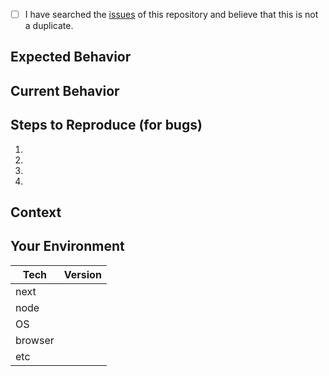 <!--- Provide a general summary of the issue in the Title above -->

<!--
⚠️ IMPORTANT ⚠️
If you have a question about Next.js please ask it on Spectrum https://spectrum.chat/next-js
or join our Slack community at https://zeit.chat and ask it in the `#next` channel
-->

<!--
    Thank you very much for contributing to Next.js by creating an issue! ❤️
    To avoid duplicate issues we ask you to check off the following list
-->

<!-- Checked checkbox should look like this: [x] -->
- [ ] I have searched the [issues](https://github.com/zeit/next.js/issues?q=is%3Aissue) of this repository and believe that this is not a duplicate.

## Expected Behavior
<!--- If you're describing a bug, tell us what should happen -->
<!--- If you're suggesting a change/improvement, tell us how it should work -->

## Current Behavior
<!--- If describing a bug, tell us what happens instead of the expected behavior -->
<!--- If suggesting a change/improvement, explain the difference from current behavior -->

## Steps to Reproduce (for bugs)
<!--- Provide a link to a live example, or an unambiguous set of steps to -->
<!--- reproduce this bug. Include code to reproduce, if relevant -->
1.
2.
3.
4.

## Context
<!--- How has this issue affected you? What are you trying to accomplish? -->
<!--- Providing context helps us come up with a solution that is most useful in the real world -->

## Your Environment
<!--- Include as many relevant details about the environment you experienced the bug in -->
| Tech    | Version |
|---------|---------|
| next    |         |
| node    |         |
| OS      |         |
| browser |         |
| etc     |         |
